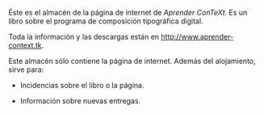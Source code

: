 Éste es el almacén de la página de internet de _Aprender ConTeXt_. Es un libro sobre el programa de composición tipográfica digital.

Toda la información y las descargas están en <http://www.aprender-context.tk>.

Este almacén sólo contiene la página de internet. Además del alojamiento, sirve para:

* Incidencias sobre el libro o la página.

* Información sobre nuevas entregas.